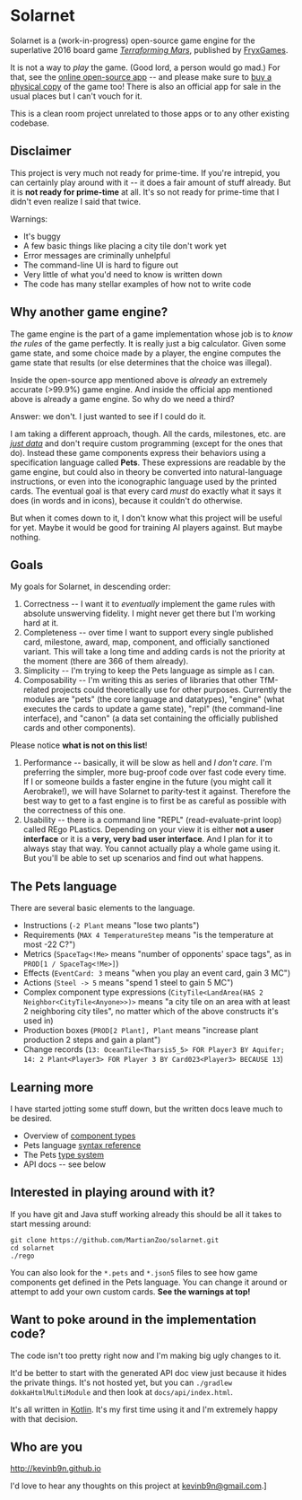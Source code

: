# Solarnet

Solarnet is a (work-in-progress) open-source game engine for the superlative 2016 board game *[Terraforming Mars](https://www.amazon.com/Indie-Boards-Cards-Terraforming-Board/dp/B01GSYA4K2)*, published by [FryxGames](http://fryxgames.se).

It is not a way to *play* the game. (Good lord, a person would go mad.) For that, see the [online open-source app](http://terraforming-mars.herokuapp.com) -- and please make sure to [buy a physical copy](https://www.amazon.com/Indie-Boards-Cards-Terraforming-Board/dp/B01GSYA4K2) of the game too! There is also an official app for sale in the usual places but I can't vouch for it.

This is a clean room project unrelated to those apps or to any other existing codebase.

## Disclaimer

This project is very much not ready for prime-time. If you're intrepid, you can certainly play around with it -- it does a fair amount of stuff already. But it is **not ready for prime-time** at all. It's so not ready for prime-time that I didn't even realize I said that twice.

Warnings:

* It's buggy
* A few basic things like placing a city tile don't work yet
* Error messages are criminally unhelpful
* The command-line UI is hard to figure out
* Very little of what you'd need to know is written down
* The code has many stellar examples of how not to write code

## Why another game engine?

The game engine is the part of a game implementation whose job is to *know the rules* of the game perfectly. It is really just a big calculator. Given some game state, and some choice made by a player, the engine computes the game state that results (or else determines that the choice was illegal).

Inside the open-source app mentioned above is *already* an extremely accurate (>99.9%) game engine. And inside the official app mentioned above is already a game engine. So why do we need a third?

Answer: we don't. I just wanted to see if I could do it.

I am taking a different approach, though. All the cards, milestones, etc. are *[just data](https://github.com/MartianZoo/solarnet/blob/main/canon/src/main/java/dev/martianzoo/tfm/canon/cards.json5)* and don't require custom programming (except for the ones that do). Instead these game components express their behaviors using a specification language called **Pets**. These expressions are readable by the game engine, but could also in theory be converted into natural-language instructions, or even into the iconographic language used by the printed cards. The eventual goal is that every card *must* do exactly what it says it does (in words and in icons), because it couldn't do otherwise.

But when it comes down to it, I don't know what this project will be useful for yet. Maybe it would be good for training AI players against. But maybe nothing.

## Goals

My goals for Solarnet, in descending order:

1. Correctness -- I want it to *eventually* implement the game rules with absolute unswerving fidelity. I might never get there but I'm working hard at it.
2. Completeness -- over time I want to support every single published card, milestone, award, map, component, and officially sanctioned variant. This will take a long time and adding cards is not the priority at the moment (there are 366 of them already).
3. Simplicity -- I'm trying to keep the Pets language as simple as I can.
4. Composability -- I'm writing this as series of libraries that other TfM-related projects could theoretically use for other purposes. Currently the modules are "pets" (the core language and datatypes), "engine" (what executes the cards to update a game state), "repl" (the command-line interface), and "canon" (a data set containing the officially published cards and other components).

Please notice **what is not on this list**!

1. Performance -- basically, it will be slow as hell and *I don't care*. I'm preferring the simpler, more bug-proof code over fast code every time. If I or someone builds a faster engine in the future (you might call it Aerobrake!), we will have Solarnet to parity-test it against. Therefore the best way to get to a fast engine is to first be as careful as possible with the correctness of this one.
2. Usability -- there is a command line "REPL" (read-evaluate-print loop) called REgo PLastics. Depending on your view it is either **not a user interface** or it is a **very, very bad user interface**. And I plan for it to always stay that way. You cannot actually play a whole game using it. But you'll be able to set up scenarios and find out what happens.

## The Pets language

There are several basic elements to the language.

* Instructions (`-2 Plant` means "lose two plants")
* Requirements (`MAX 4 TemperatureStep` means "is the temperature at most -22 C?")
* Metrics (`SpaceTag<!Me>` means "number of opponents' space tags", as in `PROD[1 / SpaceTag<!Me>]`)
* Effects (`EventCard: 3` means "when you play an event card, gain 3 MC")
* Actions (`Steel -> 5` means "spend 1 steel to gain 5 MC")
* Complex component type expressions (`CityTile<LandArea(HAS 2 Neighbor<CityTile<Anyone>>)>` means "a city tile on an area with at least 2 neighboring city tiles", no matter which of the above constructs it's used in)
* Production boxes (`PROD[2 Plant], Plant` means "increase plant production 2 steps and gain a plant")
* Change records (`13: OceanTile<Tharsis5_5> FOR Player3 BY Aquifer; 14: 2 Plant<Player3> FOR Player 3 BY Card023<Player3> BECAUSE 13`)

## Learning more

I have started jotting some stuff down, but the written docs leave much to be desired.

* Overview of [component types](docs/component-types.md)
* Pets language [syntax reference](docs/syntax.md)
* The Pets [type system](docs/type-system.md)
* API docs -- see below

## Interested in playing around with it?

If you have git and Java stuff working already this should be all it takes to start messing around:

```
git clone https://github.com/MartianZoo/solarnet.git
cd solarnet
./rego
```

You can also look for the `*.pets` and `*.json5` files to see how game components get defined in the Pets language. You can change it around or attempt to add your own custom cards. **See the warnings at top!**

## Want to poke around in the implementation code?

The code isn't too pretty right now and I'm making big ugly changes to it.

It'd be better to start with the generated API doc view just because it hides the private things. It's not hosted yet, but you can `./gradlew dokkaHtmlMultiModule` and then look at `docs/api/index.html`.

It's all written in [Kotlin](https://kotlinlang.org). It's my first time using it and I'm extremely happy with that decision.

## Who are you

http://kevinb9n.github.io

I'd love to hear any thoughts on this project at kevinb9n@gmail.com.]
